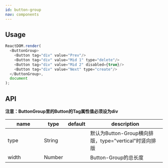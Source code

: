 ```yaml
---
id: button-group
nav: components
---
```


## Usage
```js
ReactDOM.render(  
  <ButtonGroup>
    <Button tag="div" value="Prev"/>
    <Button tag="div" value="Mid 1" type="delete"/>
    <Button tag="div" value="Mid 2" disabled={true}/>
    <Button tag="div" value="Next" type="create"/>
  </ButtonGroup>,
  document
);
```

## API
**注意：ButtonGroup里的Button的Tag属性值必须设为div**
<table>
  <thead>
    <tr>
      <th style="width: 100px;">name</th>
      <th style="width: 50px;">type</th>
      <th style="width: 50px;">default</th>
      <th>description</th>
    </tr>
  </thead>
  <tbody>
    <tr>
      <td>type</td>
      <td>String</td>
      <td></td>
      <td>默认为Button-Group横向排版，type="vertical"时竖向排版</td>
    </tr>
    <tr>
      <td>width</td>
      <td>Number</td>
      <td></td>
      <td>Button-Group的总长度</td>
    </tr>
  </tbody>
</table>
